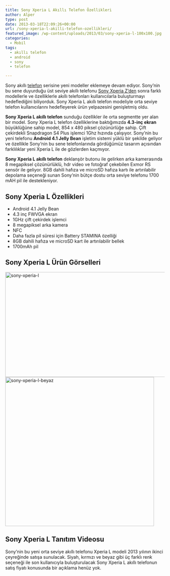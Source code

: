```yaml
---
title: Sony Xperia L Akıllı Telefon Özellikleri
author: Alper
type: post
date: 2013-03-18T22:09:26+00:00
url: /sony-xperia-l-akilli-telefon-ozellikleri/
featured_image: /wp-content/uploads/2013/03/sony-xperia-l-100x100.jpg
categories:
  - Mobil
tags:
  - akıllı telefon
  - android
  - sony
  - telefon

---
```

Sony akıllı [telefon][1] serisine yeni modeller eklemeye devam ediyor. Sony&#8217;nin bu sene duyurduğu üst seviye akıllı telefonu [Sony Xperia Z&#8217;den][2] sonra farklı modellerle ve özelliklerle akıllı telefonları kullanıcılarla buluşturmayı hedeflediğini biliyorduk. Sony Xperia L akıllı telefon modeliyle orta seviye telefon kullanıcılarını hedefleyerek ürün yelpazesini genişletmiş oldu.

**Sony Xperia L akıllı telefon** sunduğu özellikler ile orta segmentte yer alan bir model. Sony Xperia L telefon özelliklerine baktığımızda **4.3-inç ekran** büyüklüğüne sahip model, 854 x 480 piksel çözünürlüğe sahip. Çift çekirdekli Snapdragon S4 Plus işlemci 1Ghz hızında çalışıyor. Sony&#8217;nin bu yeni telefonu **Android 4.1 Jelly Bean** işletim sistemi yüklü bir şekilde geliyor ve özellikle Sony&#8217;nin bu sene telefonlarında gördüğümüz tasarım açısından farklılıklar yeni Xperia L ile de gözlerden kaçmıyor.

**Sony Xperia L akıllı telefon** deklanşör butonu ile gelirken arka kamerasında 8 megapiksel çözünürlüklü, hdr video ve fotoğraf çekebilen Exmor RS sensör ile geliyor. 8GB dahili hafıza ve microSD hafıza kartı ile artırılabilir depolama seçeneği sunan Sony&#8217;nin bütçe dostu orta seviye telefonu 1700 mAH pil ile destekleniyor.

## Sony Xperia L Özellikleri

  * Android 4.1 Jelly Bean
  * 4.3 inç FWVGA ekran
  * 1GHz çift çekirdek işlemci
  * 8 megapiksel arka kamera
  * NFC
  * Daha fazla pil süresi için Battery STAMINA özelliği
  * 8GB dahili hafıza ve microSD kart ile artırılabilir bellek
  * 1700mAh pil

## Sony Xperia L Ürün Görselleri

<img class="aligncenter size-full wp-image-13520" alt="sony-xperia-l" src="https://www.murekkep.org/wp-content/uploads/2013/03/sony-xperia-l.jpg" width="550" height="331" srcset="https://www.murekkep.org/wp-content/uploads/2013/03/sony-xperia-l.jpg 550w, https://www.murekkep.org/wp-content/uploads/2013/03/sony-xperia-l-400x240.jpg 400w, https://www.murekkep.org/wp-content/uploads/2013/03/sony-xperia-l-50x30.jpg 50w, https://www.murekkep.org/wp-content/uploads/2013/03/sony-xperia-l-125x75.jpg 125w, https://www.murekkep.org/wp-content/uploads/2013/03/sony-xperia-l-300x180.jpg 300w, https://www.murekkep.org/wp-content/uploads/2013/03/sony-xperia-l-506x305.jpg 506w" sizes="(max-width: 550px) 100vw, 550px" /> 

<img class="aligncenter size-full wp-image-13526" alt="sony-xperia-l-beyaz" src="https://www.murekkep.org/wp-content/uploads/2013/03/sony-xperia-l-beyaz.jpg" width="470" height="470" srcset="https://www.murekkep.org/wp-content/uploads/2013/03/sony-xperia-l-beyaz.jpg 470w, https://www.murekkep.org/wp-content/uploads/2013/03/sony-xperia-l-beyaz-150x150.jpg 150w, https://www.murekkep.org/wp-content/uploads/2013/03/sony-xperia-l-beyaz-250x250.jpg 250w, https://www.murekkep.org/wp-content/uploads/2013/03/sony-xperia-l-beyaz-400x400.jpg 400w, https://www.murekkep.org/wp-content/uploads/2013/03/sony-xperia-l-beyaz-100x100.jpg 100w, https://www.murekkep.org/wp-content/uploads/2013/03/sony-xperia-l-beyaz-50x50.jpg 50w, https://www.murekkep.org/wp-content/uploads/2013/03/sony-xperia-l-beyaz-200x200.jpg 200w, https://www.murekkep.org/wp-content/uploads/2013/03/sony-xperia-l-beyaz-305x305.jpg 305w" sizes="(max-width: 470px) 100vw, 470px" /> 

## Sony Xperia L Tanıtım Videosu



Sony&#8217;nin bu yeni orta seviye akıllı telefonu Xperia L modeli 2013 yılının ikinci çeyreğinde satışa sunulacak. Siyah, kırmızı ve beyaz gibi üç farklı renk seçeneği ile son kullanıcıyla buluşturulacak Sony Xperia L akıllı telefonun satış fiyatı konusunda bir açıklama henüz yok.

 [1]: https://www.murekkep.org/telefon/ "telefon"
 [2]: https://www.murekkep.org/telefon/sony-xperia-z "sony xperia z"